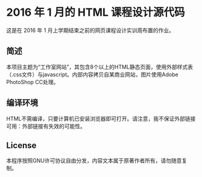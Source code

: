 # 2016 年 1 月的 HTML 课程设计源代码

这是在 2016 年 1 月上学期结束之前的网页课程设计实训周布置的作业。


## 简述

本项目主题为“工作室网站”，其包含8个以上的HTML静态页面，使用外部样式表（.css文件）与javascript。内部内容拷贝自某商业网站，图片使用Adobe PhotoShop CC处理。

## 编译环境
HTML不需编译，只要计算机已安装浏览器即可打开。请注意，我不保证外部链接可用：外部链接有失效的可能性。

## License

本程序按照GNU许可协议自由分发，内容文本属于原著作者所有，请勿随意复制。
